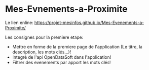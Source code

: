 # Mes-Evnements-a-Proximite

Le lien enline:
https://projet-mesinfos.github.io/Mes-Evenements-a-Proximite/

Les consignes pour la premiere etape:

- Mettre en forme de la premiere page de l'application (Le titre, la description, les mots clés...)!
- Integré de l'api OpenDataSoft dans l'application!
- Filtrer des evenements par apport les mots clés!
